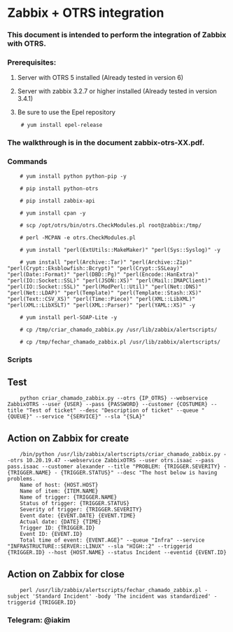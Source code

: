 # Zabbix + OTRS integration

### This document is intended to perform the integration of Zabbix with OTRS.

### Prerequisites:

1. Server with OTRS 5 installed (Already tested in version 6)
2. Server with zabbix 3.2.7 or higher installed (Already tested in version 3.4.1)
3. Be sure to use the Epel repository

        # yum install epel-release

### The walkthrough is in the document zabbix-otrs-XX.pdf.

### Commands

        # yum install python python-pip -y

        # pip install python-otrs
        
        # pip install zabbix-api

        # yum install cpan -y

        # scp /opt/otrs/bin/otrs.CheckModules.pl root@zabbix:/tmp/

        # perl -MCPAN -e otrs.CheckModules.pl

        # yum install "perl(ExtUtils::MakeMaker)" "perl(Sys::Syslog)" -y

        # yum install "perl(Archive::Tar)" "perl(Archive::Zip)" "perl(Crypt::Eksblowfish::Bcrypt)" "perl(Crypt::SSLeay)" "perl(Date::Format)" "perl(DBD::Pg)" "perl(Encode::HanExtra)" "perl(IO::Socket::SSL)" "perl(JSON::XS)" "perl(Mail::IMAPClient)" "perl(IO::Socket::SSL)" "perl(ModPerl::Util)" "perl(Net::DNS)" "perl(Net::LDAP)" "perl(Template)" "perl(Template::Stash::XS)" "perl(Text::CSV_XS)" "perl(Time::Piece)" "perl(XML::LibXML)" "perl(XML::LibXSLT)" "perl(XML::Parser)" "perl(YAML::XS)" -y

        # yum install perl-SOAP-Lite -y

        # cp /tmp/criar_chamado_zabbix.py /usr/lib/zabbix/alertscripts/

        # cp /tmp/fechar_chamado_zabbix.pl /usr/lib/zabbix/alertscripts/

### Scripts

## Test
        python criar_chamado_zabbix.py --otrs {IP_OTRS} --webservice ZabbixOTRS --user {USER} --pass {PASSWORD} --customer {COSTUMER} --title "Test of ticket" --desc "Description of ticket" --queue "{QUEUE}" --service "{SERVICE}" --sla "{SLA}"

## Action on Zabbix for create
        /bin/python /usr/lib/zabbix/alertscripts/criar_chamado_zabbix.py --otrs 10.20.19.47 --webservice ZabbixOTRS --user otrs.isaac --pass pass.isaac --customer alexander --title "PROBLEM: {TRIGGER.SEVERITY} - {TRIGGER.NAME} - {TRIGGER.STATUS}" --desc "The host below is having problems.
        Name of host: {HOST.HOST}
        Name of item: {ITEM.NAME}
        Name of trigger: {TRIGGER.NAME}
        Status of trigger: {TRIGGER.STATUS}
        Severity of trigger: {TRIGGER.SEVERITY}
        Event date: {EVENT.DATE} {EVENT.TIME}
        Actual date: {DATE} {TIME}
        Trigger ID: {TRIGGER.ID}
        Event ID: {EVENT.ID}
        Total time of event: {EVENT.AGE}" --queue "Infra" --service "INFRASTRUCTURE::SERVER::LINUX" --sla "HIGH::2" --triggerid {TRIGGER.ID} --host {HOST.NAME} --status Incident --eventid {EVENT.ID}

## Action on Zabbix for close
        perl /usr/lib/zabbix/alertscripts/fechar_chamado_zabbix.pl -subject 'Standard Incident' -body 'The incident was standardized' -triggerid {TRIGGER.ID}

### Telegram: @iakim

